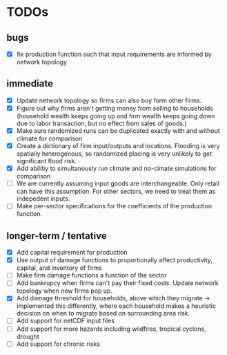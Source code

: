 # TODOs

## bugs
- [x] fix production function such that input requirements are informed by network topology 

## immediate 
- [x] Update network topology so firms can also buy form other firms. 
- [x] Figure out why firms aren't getting money from selling to households (household wealth keeps going up and firm wealth keeps going down due to labor transaction, but no effect from sales of goods.)
- [x] Make sure randomized runs can be duplicated exactly with and without climate for comparison
- [x] Create a dictionary of firm input/outputs and locations. Flooding is very spatially heterogenous, so randomized placing is very unlikely to get significant flood risk. 
- [x] Add abilitiy to simultanously run climate and no-cimate simulations for comparison
- [ ] We are currently assuming input goods are interchangeable. Only retail can have this assumption. For other sectors, we need to treat them as indepedent inputs. 
- [ ] Make per-sector specifications for the coefficients of the production function.

## longer-term / tentative
- [x] Add capital requirement for production
- [x] Use output of damage functions to proportionally affect productivity, capital, and inventory of firms 
- [ ] Make firm damage functions a function of the sector
- [ ] Add bankrupcy when firms can't pay their fixed costs. Update network topology when new firms pop up.
- [x] Add damage threshold for households, above which they migrate -> implemented this differently, where each household makes a heuristic decision on when to migrate based on surrounding area risk.
- [ ] Add support for netCDF input files
- [ ] Add support for more hazards including wildfires, tropical cyclons, drought
- [ ] Add support for chronic risks